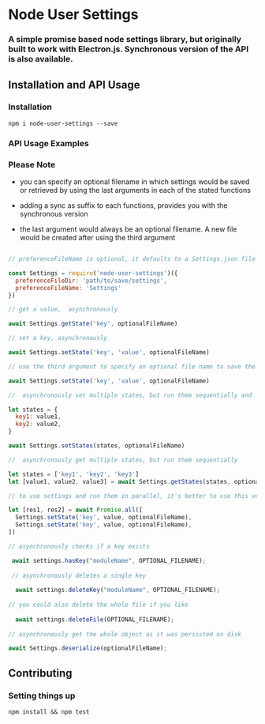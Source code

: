 # Node User Settings

### A simple promise based node settings library, but originally built to work with Electron.js. Synchronous version of the API is also available.

## Installation and API Usage

### Installation

```
npm i node-user-settings --save

```

### API Usage Examples


### Please Note

* you can specify an optional filename in which settings would be saved or retrieved by using the last arguments in each of the stated functions

* adding a sync as suffix to each functions, provides you with the synchronous version

* the last argument would always be an optional filename. A new file would be created after using the third argument

```javascript

// preferenceFileName is optional, it defaults to a Settings.json file

const Settings = require('node-user-settings')({
  preferenceFileDir: 'path/to/save/settings',
  preferenceFileName: 'Settings'
})

// get a value,  asynchronously 

await Settings.getState('key', optionalFileName)

// set a key, asynchronously 

await Settings.setState('key', 'value', optionalFileName)

// use the third argument to specify an optional file name to save the settings

await Settings.setState('key', 'value', optionalFileName)

//  asynchronously set multiple states, but run them sequentially and `states` refers to the number of states saved

let states = {
  key1: value1,
  key2: value2,
}

await Settings.setStates(states, optionalFileName)

//  asynchronously get multiple states, but run them sequentially

let states = ['key1', 'key2', 'key3']
let [value1, value2, value3] = await Settings.getStates(states, optionalFileName)

// to use settings and run them in parallel, it's better to use this version but I have no idea what would happen if you do use it :)

let [res1, res2] = await Promise.all([
  Settings.setState('key', value, optionalFileName),
  Settings.setState('key', value, optionalFileName),
])

// asynchronously checks if a key exists

 await settings.hasKey("moduleName", OPTIONAL_FILENAME);
 
 // asynchronously deletes a single key
 
  await settings.deleteKey("moduleName", OPTIONAL_FILENAME);
  
// you could also delete the whole file if you like
  
  await settings.deleteFile(OPTIONAL_FILENAME);
   
// asynchronously get the whole object as it was persisted on disk

await Settings.deserialize(optionalFileName);

```

## Contributing

### Setting things up

`npm install && npm test`

